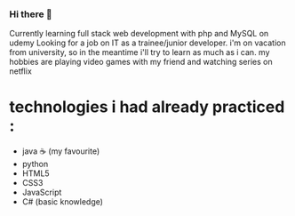 ### Hi there 👋
Currently learning full stack web development with php and MySQL on udemy
Looking for a job on IT as a trainee/junior developer. 
i'm on vacation from university, so in the meantime i'll try to learn as much as i can. 
my hobbies are playing video games with my friend and watching series on netflix
# technologies i had already practiced :
- java ☕ (my favourite)
- python 
- HTML5
- CSS3
- JavaScript
- C# (basic knowledge)

<!--
**agustinesco/agustinesco** is a ✨ _special_ ✨ repository because its `README.md` (this file) appears on your GitHub profile.

Here are some ideas to get you started:

- 🔭 I’m currently working on ...
- 🌱 I’m currently learning ...
- 👯 I’m looking to collaborate on ...
- 🤔 I’m looking for help with ...
- 💬 Ask me about ...
- 📫 How to reach me: ...
- 😄 Pronouns: ...
- ⚡ Fun fact: ...
-->
